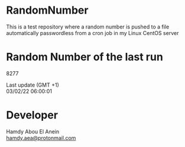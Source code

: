 # RandomNumber    
This is a test repository where a random number is pushed to a file automatically passwordless from a cron job in my Linux CentOS server    
# Random Number of the last run   
8277
      
Last update (GMT +1)    
03/02/22 06:00:01
# Developer    
Hamdy Abou El Anein   
hamdy.aea@protonmail.com

